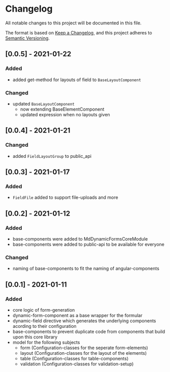 # Changelog
All notable changes to this project will be documented in this file.

The format is based on [Keep a Changelog](https://keepachangelog.com/en/1.0.0/),
and this project adheres to [Semantic Versioning](https://semver.org/spec/v2.0.0.html).

## [0.0.5] - 2021-01-22
### Added
* added get-method for layouts of field to `BaseLayoutComponent`

### Changed
* updated `BaseLayoutComponent`
  * now extending BaseElementComponent
  * updated expression when no layouts given

## [0.0.4] - 2021-01-21
### Changed
* added `FieldLayoutGroup` to public_api

## [0.0.3] - 2021-01-17
### Added
* `FieldFile` added to support file-uploads and more

## [0.0.2] - 2021-01-12
### Added
* base-components were added to MdDynamicFormsCoreModule
* base-components were added to public-api to be available for everyone

### Changed
* naming of base-components to fit the naming of angular-components

## [0.0.1] - 2021-01-11
### Added
* core logic of form-generation
* dynamic-form-component as a base wrapper for the formular
* dynamic-field directive which generates the underlying components acording to their configuration
* base-components to prevent duplicate code from components that build upon this core library
* model for the following subjects
  * form (Configuration-classes for the seperate form-elements)
  * layout (Configuration-classes for the layout of the elements)
  * table (Configuration-classes for table-components)
  * validation (Configuration-classes for validation-setup)


